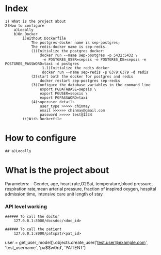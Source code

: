 # Index

    1) What is the project about
    2)How to configure
        a)Locally
        b)On Docker
            i)Without Dockerfile
                The postgres-docker name is sep-postgres;
                The redis-docker name is sep-redis.
                (1)Initialize the postgres docker:
                    docker run --name sep-postgres -p 5432:5432 \
                     -e POSTGRES_USER=sepsis -e POSTGRES_DB=sepsis -e POSTGRES_PASSWORD=taxi -d postgres
                     1.1)Initialize the redis docker
                     docker run --name sep-redis -p 6379:6379 -d redis
                (2)start both the docker for postgres and redis
                    docker restart sep-postgres sep-redis
                (3)Configure the database variables in the command line
                    export PGDATABASE=sepsis \
                    export PGUSER=sepsis \
                    export PGPASSWORD=taxi
                (4)superuser details
                    user_type >>>>> chinmay
                    email >>>>>> chinmay@gmail.com
                    password >>>>> test@1234
            ii)With Dockerfile

# How to configure

    ## a)Locally

# What is the project about

Parameters: -
Gender, age, heart rate,O2Sat, temperature,blood pressure, respiration rate,mean arterial pressure, fraction of inspired oxygen, hospital admission time, intensive care unit length of stay

### API level working

    ###### To call the doctor
        127.0.0.1:8000/docsdoc/<doc_id>

    ###### To call the patient
        127.0.0.1:8000/patspat/<pat_id>

user = get_user_model().objects.create_user('test.user@example.com', 'test_username', 'pa$$w0rd', 'PATIENT')
